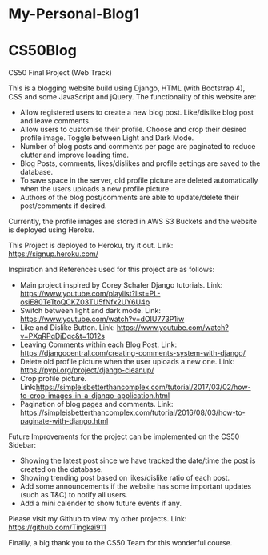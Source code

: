 # My-Personal-Blog1
# CS50Blog
CS50 Final Project (Web Track)

This is a blogging website build using Django, HTML (with Bootstrap 4), CSS and some JavaScript and jQuery.
The functionality of this website are:
- Allow registered users to create a new blog post. Like/dislike blog post and leave comments.
- Allow users to customise their profile. Choose and crop their desired profile image. Toggle between Light and Dark Mode.
- Number of blog posts and comments per page are paginated to reduce clutter and improve loading time. 
- Blog Posts, comments, likes/dislikes and profile settings are saved to the database. 
- To save space in the server, old profile picture are deleted automatically when the users uploads a new profile picture.
- Authors of the blog post/comments are able to update/delete their post/comments if desired. 

Currently, the profile images are stored in AWS S3 Buckets and the website is deployed using Heroku.

This Project is deployed to Heroku, try it out. Link: https://signup.heroku.com/

Inspiration and References used for this project are as follows:
- Main project inspired by Corey Schafer Django tutorials. Link: https://www.youtube.com/playlist?list=PL-osiE80TeTtoQCKZ03TU5fNfx2UY6U4p
- Switch between light and dark mode. Link: https://www.youtube.com/watch?v=dOIU773P1iw
- Like and Dislike Button. Link: https://www.youtube.com/watch?v=PXqRPqDjDgc&t=1012s
- Leaving Comments within each Blog Post. Link: https://djangocentral.com/creating-comments-system-with-django/
- Delete old profile picture when the user uploads a new one. Link: https://pypi.org/project/django-cleanup/
- Crop profile picture. Link:https://simpleisbetterthancomplex.com/tutorial/2017/03/02/how-to-crop-images-in-a-django-application.html
- Pagination of blog pages and comments. Link: https://simpleisbetterthancomplex.com/tutorial/2016/08/03/how-to-paginate-with-django.html

Future Improvements for the project can be implemented on the CS50 Sidebar:
- Showing the latest post since we have tracked the date/time the post is created on the database.
- Showing trending post based on likes/dislike ratio of each post.
- Add some announcements if the website has some important updates (such as T&C) to notify all users.
- Add a mini calender to show future events if any.

Please visit my Github to view my other projects. Link: https://github.com/Tingkai911 

Finally, a big thank you to the CS50 Team for this wonderful course.